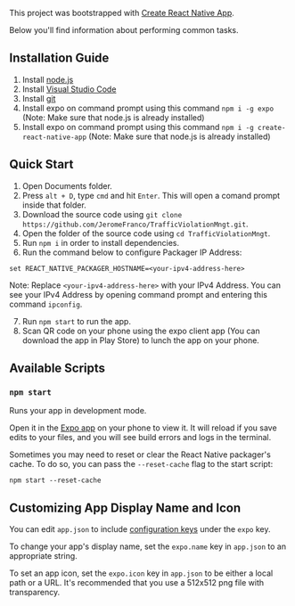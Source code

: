 This project was bootstrapped with [Create React Native App](https://github.com/react-community/create-react-native-app).

Below you'll find information about performing common tasks. 

## Installation Guide

1. Install [node.js](https://nodejs.org/dist/v8.11.1/node-v8.11.1-x64.msi)
2. Install [Visual Studio Code](https://code.visualstudio.com/download)
3. Install [git](https://git-scm.com/download/win)
4. Install expo on command prompt using this command `npm i -g expo` (Note: Make sure that node.js is already installed)
5. Install expo on command prompt using this command `npm i -g create-react-native-app` (Note: Make sure that node.js is already installed)

## Quick Start

1. Open Documents folder.
2. Press ``alt + D``, type ``cmd`` and hit `` Enter ``. This will open a comand prompt inside that folder.
3. Download the source code using `git clone https://github.com/JeromeFranco/TrafficViolationMngt.git`.
4. Open the folder of the source code using ``cd TrafficViolationMngt``.<br />
5. Run `npm i` in order to install dependencies.<br />
6. Run the command below to configure Packager IP Address:
```
set REACT_NATIVE_PACKAGER_HOSTNAME=<your-ipv4-address-here>
```
Note: Replace ``<your-ipv4-address-here>`` with your IPv4 Address. You can see your IPv4 Address by opening command prompt and entering this command ``ipconfig``.<br />

7. Run ``npm start`` to run the app.
8. Scan QR code on your phone using the expo client app (You can download the app in Play Store) to lunch the app on your phone.

## Available Scripts

### `npm start`

Runs your app in development mode.

Open it in the [Expo app](https://expo.io) on your phone to view it. It will reload if you save edits to your files, and you will see build errors and logs in the terminal.

Sometimes you may need to reset or clear the React Native packager's cache. To do so, you can pass the `--reset-cache` flag to the start script:

```
npm start --reset-cache
```

## Customizing App Display Name and Icon

You can edit `app.json` to include [configuration keys](https://docs.expo.io/versions/latest/guides/configuration.html) under the `expo` key.

To change your app's display name, set the `expo.name` key in `app.json` to an appropriate string.

To set an app icon, set the `expo.icon` key in `app.json` to be either a local path or a URL. It's recommended that you use a 512x512 png file with transparency.
